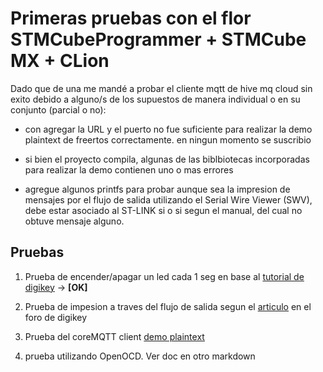 

# Primeras pruebas con el flor STMCubeProgrammer + STMCube MX + CLion

Dado que de una me mandé a probar el cliente mqtt de hive mq cloud sin exito debido a alguno/s de los supuestos de manera individual o en su conjunto (parcial o no):

+ con agregar la URL y el puerto no fue suficiente para realizar la demo plaintext de freertos correctamente. en ningun momento se suscribio

+ si bien el proyecto compila, algunas de las biblbiotecas incorporadas para realizar la demo contienen uno o mas errores

+ agregue algunos printfs para probar aunque sea la impresion de mensajes por el flujo de salida utilizando el Serial Wire Viewer (SWV), debe estar asociado al ST-LINK si o si segun el manual,  del cual no obtuve mensaje alguno.


## Pruebas

1. Prueba de encender/apagar un led cada 1 seg en base al [tutorial de digikey](https://www.digikey.com/en/maker/projects/getting-started-with-stm32-introduction-to-stm32cubeide/6a6c60a670c447abb90fd0fd78008697) -> **[OK]**

2. Prueba de impesion a traves del flujo de salida segun el [articulo](https://forum.digikey.com/t/easily-use-printf-on-stm32/20157) en el foro de digikey 

3. Prueba del coreMQTT client [demo plaintext](https://www.freertos.org/mqtt/basic-mqtt-example.html)

3. prueba utilizando OpenOCD. Ver doc en otro markdown






































